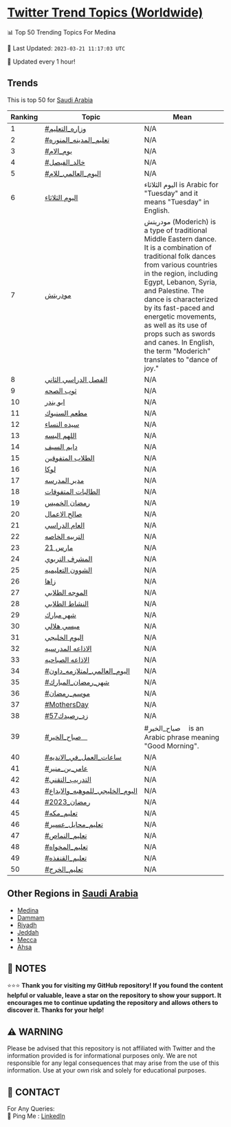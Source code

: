 [Twitter Trend Topics (Worldwide)](https://github.com/ErcinDedeoglu/Twitter-Trend-Topics)
==========


📊 Top 50 Trending Topics For Medina

📆 Last Updated: `2023-03-21 11:17:03 UTC`

🔧 Updated every 1 hour!


## Trends

This is top 50 for [Saudi Arabia](</Saudi Arabia>)

| Ranking | Topic | Mean |
| ------- | ------------ | ------------ |
| 1 | [#وزاره_التعليم](http://twitter.com/search?q=%23%d9%88%d8%b2%d8%a7%d8%b1%d9%87_%d8%a7%d9%84%d8%aa%d8%b9%d9%84%d9%8a%d9%85) | N/A |
| 2 | [#تعليم_المدينه_المنوره](http://twitter.com/search?q=%23%d8%aa%d8%b9%d9%84%d9%8a%d9%85_%d8%a7%d9%84%d9%85%d8%af%d9%8a%d9%86%d9%87_%d8%a7%d9%84%d9%85%d9%86%d9%88%d8%b1%d9%87) | N/A |
| 3 | [#يوم_الام](http://twitter.com/search?q=%23%d9%8a%d9%88%d9%85_%d8%a7%d9%84%d8%a7%d9%85) | N/A |
| 4 | [#خالد_الفيصل](http://twitter.com/search?q=%23%d8%ae%d8%a7%d9%84%d8%af_%d8%a7%d9%84%d9%81%d9%8a%d8%b5%d9%84) | N/A |
| 5 | [#اليوم_العالمي_للام](http://twitter.com/search?q=%23%d8%a7%d9%84%d9%8a%d9%88%d9%85_%d8%a7%d9%84%d8%b9%d8%a7%d9%84%d9%85%d9%8a_%d9%84%d9%84%d8%a7%d9%85) | N/A |
| 6 | [اليوم الثلاثاء](http://twitter.com/search?q=%d8%a7%d9%84%d9%8a%d9%88%d9%85+%d8%a7%d9%84%d8%ab%d9%84%d8%a7%d8%ab%d8%a7%d8%a1) | اليوم الثلاثاء is Arabic for "Tuesday" and it means "Tuesday" in English. |
| 7 | [مودريتش](http://twitter.com/search?q=%d9%85%d9%88%d8%af%d8%b1%d9%8a%d8%aa%d8%b4) | مودريتش (Moderich) is a type of traditional Middle Eastern dance. It is a combination of traditional folk dances from various countries in the region, including Egypt, Lebanon, Syria, and Palestine. The dance is characterized by its fast-paced and energetic movements, as well as its use of props such as swords and canes. In English, the term "Moderich" translates to "dance of joy." |
| 8 | [الفصل الدراسي الثاني](http://twitter.com/search?q=%d8%a7%d9%84%d9%81%d8%b5%d9%84+%d8%a7%d9%84%d8%af%d8%b1%d8%a7%d8%b3%d9%8a+%d8%a7%d9%84%d8%ab%d8%a7%d9%86%d9%8a) | N/A |
| 9 | [ثوب الصحه](http://twitter.com/search?q=%d8%ab%d9%88%d8%a8+%d8%a7%d9%84%d8%b5%d8%ad%d9%87) | N/A |
| 10 | [ابو بندر](http://twitter.com/search?q=%d8%a7%d8%a8%d9%88+%d8%a8%d9%86%d8%af%d8%b1) | N/A |
| 11 | [مطعم السنبوك](http://twitter.com/search?q=%d9%85%d8%b7%d8%b9%d9%85+%d8%a7%d9%84%d8%b3%d9%86%d8%a8%d9%88%d9%83) | N/A |
| 12 | [سيده النساء](http://twitter.com/search?q=%d8%b3%d9%8a%d8%af%d9%87+%d8%a7%d9%84%d9%86%d8%b3%d8%a7%d8%a1) | N/A |
| 13 | [اللهم البسه](http://twitter.com/search?q=%d8%a7%d9%84%d9%84%d9%87%d9%85+%d8%a7%d9%84%d8%a8%d8%b3%d9%87) | N/A |
| 14 | [دايم السيف](http://twitter.com/search?q=%d8%af%d8%a7%d9%8a%d9%85+%d8%a7%d9%84%d8%b3%d9%8a%d9%81) | N/A |
| 15 | [الطلاب المتفوقين](http://twitter.com/search?q=%d8%a7%d9%84%d8%b7%d9%84%d8%a7%d8%a8+%d8%a7%d9%84%d9%85%d8%aa%d9%81%d9%88%d9%82%d9%8a%d9%86) | N/A |
| 16 | [لوكا](http://twitter.com/search?q=%d9%84%d9%88%d9%83%d8%a7) | N/A |
| 17 | [مدير المدرسه](http://twitter.com/search?q=%d9%85%d8%af%d9%8a%d8%b1+%d8%a7%d9%84%d9%85%d8%af%d8%b1%d8%b3%d9%87) | N/A |
| 18 | [الطالبات المتفوقات](http://twitter.com/search?q=%d8%a7%d9%84%d8%b7%d8%a7%d9%84%d8%a8%d8%a7%d8%aa+%d8%a7%d9%84%d9%85%d8%aa%d9%81%d9%88%d9%82%d8%a7%d8%aa) | N/A |
| 19 | [رمضان الخميس](http://twitter.com/search?q=%d8%b1%d9%85%d8%b6%d8%a7%d9%86+%d8%a7%d9%84%d8%ae%d9%85%d9%8a%d8%b3) | N/A |
| 20 | [صالح الاعمال](http://twitter.com/search?q=%d8%b5%d8%a7%d9%84%d8%ad+%d8%a7%d9%84%d8%a7%d8%b9%d9%85%d8%a7%d9%84) | N/A |
| 21 | [العام الدراسي](http://twitter.com/search?q=%d8%a7%d9%84%d8%b9%d8%a7%d9%85+%d8%a7%d9%84%d8%af%d8%b1%d8%a7%d8%b3%d9%8a) | N/A |
| 22 | [التربيه الخاصه](http://twitter.com/search?q=%d8%a7%d9%84%d8%aa%d8%b1%d8%a8%d9%8a%d9%87+%d8%a7%d9%84%d8%ae%d8%a7%d8%b5%d9%87) | N/A |
| 23 | [21 مارس](http://twitter.com/search?q=21+%d9%85%d8%a7%d8%b1%d8%b3) | N/A |
| 24 | [المشرف التربوي](http://twitter.com/search?q=%d8%a7%d9%84%d9%85%d8%b4%d8%b1%d9%81+%d8%a7%d9%84%d8%aa%d8%b1%d8%a8%d9%88%d9%8a) | N/A |
| 25 | [الشوون التعليميه](http://twitter.com/search?q=%d8%a7%d9%84%d8%b4%d9%88%d9%88%d9%86+%d8%a7%d9%84%d8%aa%d8%b9%d9%84%d9%8a%d9%85%d9%8a%d9%87) | N/A |
| 26 | [زاها](http://twitter.com/search?q=%d8%b2%d8%a7%d9%87%d8%a7) | N/A |
| 27 | [الموجه الطلابي](http://twitter.com/search?q=%d8%a7%d9%84%d9%85%d9%88%d8%ac%d9%87+%d8%a7%d9%84%d8%b7%d9%84%d8%a7%d8%a8%d9%8a) | N/A |
| 28 | [النشاط الطلابي](http://twitter.com/search?q=%d8%a7%d9%84%d9%86%d8%b4%d8%a7%d8%b7+%d8%a7%d9%84%d8%b7%d9%84%d8%a7%d8%a8%d9%8a) | N/A |
| 29 | [شهر مبارك](http://twitter.com/search?q=%d8%b4%d9%87%d8%b1+%d9%85%d8%a8%d8%a7%d8%b1%d9%83) | N/A |
| 30 | [ميسي هلالي](http://twitter.com/search?q=%d9%85%d9%8a%d8%b3%d9%8a+%d9%87%d9%84%d8%a7%d9%84%d9%8a) | N/A |
| 31 | [اليوم الخليجي](http://twitter.com/search?q=%d8%a7%d9%84%d9%8a%d9%88%d9%85+%d8%a7%d9%84%d8%ae%d9%84%d9%8a%d8%ac%d9%8a) | N/A |
| 32 | [الاذاعه المدرسيه](http://twitter.com/search?q=%d8%a7%d9%84%d8%a7%d8%b0%d8%a7%d8%b9%d9%87+%d8%a7%d9%84%d9%85%d8%af%d8%b1%d8%b3%d9%8a%d9%87) | N/A |
| 33 | [الاذاعه الصباحيه](http://twitter.com/search?q=%d8%a7%d9%84%d8%a7%d8%b0%d8%a7%d8%b9%d9%87+%d8%a7%d9%84%d8%b5%d8%a8%d8%a7%d8%ad%d9%8a%d9%87) | N/A |
| 34 | [#اليوم_العالمي_لمتلازمه_داون](http://twitter.com/search?q=%23%d8%a7%d9%84%d9%8a%d9%88%d9%85_%d8%a7%d9%84%d8%b9%d8%a7%d9%84%d9%85%d9%8a_%d9%84%d9%85%d8%aa%d9%84%d8%a7%d8%b2%d9%85%d9%87_%d8%af%d8%a7%d9%88%d9%86) | N/A |
| 35 | [#شهر_رمضان_المبارك](http://twitter.com/search?q=%23%d8%b4%d9%87%d8%b1_%d8%b1%d9%85%d8%b6%d8%a7%d9%86_%d8%a7%d9%84%d9%85%d8%a8%d8%a7%d8%b1%d9%83) | N/A |
| 36 | [#موسم_رمضان](http://twitter.com/search?q=%23%d9%85%d9%88%d8%b3%d9%85_%d8%b1%d9%85%d8%b6%d8%a7%d9%86) | N/A |
| 37 | [#MothersDay](http://twitter.com/search?q=%23MothersDay) | N/A |
| 38 | [#زد_رصيدك57](http://twitter.com/search?q=%23%d8%b2%d8%af_%d8%b1%d8%b5%d9%8a%d8%af%d9%8357) | N/A |
| 39 | [#صباح_الخيرᅠ](http://twitter.com/search?q=%23%d8%b5%d8%a8%d8%a7%d8%ad_%d8%a7%d9%84%d8%ae%d9%8a%d8%b1%e1%85%a0) | #صباح_الخيرᅠ is an Arabic phrase meaning "Good Morning". |
| 40 | [#ساعات_العمل_في_الانديه](http://twitter.com/search?q=%23%d8%b3%d8%a7%d8%b9%d8%a7%d8%aa_%d8%a7%d9%84%d8%b9%d9%85%d9%84_%d9%81%d9%8a_%d8%a7%d9%84%d8%a7%d9%86%d8%af%d9%8a%d9%87) | N/A |
| 41 | [#عامر_بن_منير](http://twitter.com/search?q=%23%d8%b9%d8%a7%d9%85%d8%b1_%d8%a8%d9%86_%d9%85%d9%86%d9%8a%d8%b1) | N/A |
| 42 | [#التدريب_التقني](http://twitter.com/search?q=%23%d8%a7%d9%84%d8%aa%d8%af%d8%b1%d9%8a%d8%a8_%d8%a7%d9%84%d8%aa%d9%82%d9%86%d9%8a) | N/A |
| 43 | [#اليوم_الخليجي_للموهبه_والابداع](http://twitter.com/search?q=%23%d8%a7%d9%84%d9%8a%d9%88%d9%85_%d8%a7%d9%84%d8%ae%d9%84%d9%8a%d8%ac%d9%8a_%d9%84%d9%84%d9%85%d9%88%d9%87%d8%a8%d9%87_%d9%88%d8%a7%d9%84%d8%a7%d8%a8%d8%af%d8%a7%d8%b9) | N/A |
| 44 | [#رمضان_2023](http://twitter.com/search?q=%23%d8%b1%d9%85%d8%b6%d8%a7%d9%86_2023) | N/A |
| 45 | [#تعليم_مكه](http://twitter.com/search?q=%23%d8%aa%d8%b9%d9%84%d9%8a%d9%85_%d9%85%d9%83%d9%87) | N/A |
| 46 | [#تعليم_محايل_عسير](http://twitter.com/search?q=%23%d8%aa%d8%b9%d9%84%d9%8a%d9%85_%d9%85%d8%ad%d8%a7%d9%8a%d9%84_%d8%b9%d8%b3%d9%8a%d8%b1) | N/A |
| 47 | [#تعليم_النماص](http://twitter.com/search?q=%23%d8%aa%d8%b9%d9%84%d9%8a%d9%85_%d8%a7%d9%84%d9%86%d9%85%d8%a7%d8%b5) | N/A |
| 48 | [#تعليم_المخواه](http://twitter.com/search?q=%23%d8%aa%d8%b9%d9%84%d9%8a%d9%85_%d8%a7%d9%84%d9%85%d8%ae%d9%88%d8%a7%d9%87) | N/A |
| 49 | [#تعليم_القنفذه](http://twitter.com/search?q=%23%d8%aa%d8%b9%d9%84%d9%8a%d9%85_%d8%a7%d9%84%d9%82%d9%86%d9%81%d8%b0%d9%87) | N/A |
| 50 | [#تعليم_الخرج](http://twitter.com/search?q=%23%d8%aa%d8%b9%d9%84%d9%8a%d9%85_%d8%a7%d9%84%d8%ae%d8%b1%d8%ac) | N/A |



## Other Regions in [Saudi Arabia](</Saudi Arabia>)

* [Medina](</Saudi Arabia/Medina.md>)
* [Dammam](</Saudi Arabia/Dammam.md>)
* [Riyadh](</Saudi Arabia/Riyadh.md>)
* [Jeddah](</Saudi Arabia/Jeddah.md>)
* [Mecca](</Saudi Arabia/Mecca.md>)
* [Ahsa](</Saudi Arabia/Ahsa.md>)



## 📝 NOTES

⭐⭐⭐ **Thank you for visiting my GitHub repository! If you found the content helpful or valuable, leave a star on the repository to show your support. It encourages me to continue updating the repository and allows others to discover it. Thanks for your help!**


## ⚠️ WARNING

Please be advised that this repository is not affiliated with Twitter and the information provided is for informational purposes only. We are not responsible for any legal consequences that may arise from the use of this information. Use at your own risk and solely for educational purposes.


## 📨 CONTACT

 For Any Queries:  
            🏓 Ping Me : [LinkedIn](https://www.linkedin.com/in/ercindedeoglu/)

